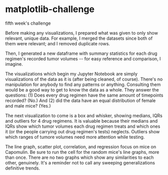 # matplotlib-challenge
fifth week's challenge

Before making any visualizations, I prepared what was given to only show relevant, unique data. For example, I merged the datasets since both of them were relevant; and I removed duplicate rows.

Then, I generated a new dataframe with summary statistics for each drug regimen's recorded tumor volumes --  for easy reference and comparison, I imagine.

The visualizations which begin my Jupyter Notebook are simply visualizations of the data as it is (after being cleaned, of course). There's no manipulation for anybody to find any patterns or anything. Consulting them would be a good way to get to know the data as a whole. They answer the questions: (1) Does every drug regimen have the same amount of timepoints recorded? (No.) And (2) did the data have an equal distribution of female and male mice? (Yes.)

The next visualization to come is a box and whisker, showing medians, IQRs and outliers for 4 drug regimens. It is valuable because their medians and IQRs show which tumor volumes each drug regimen treats and which ones it (or the people carrying out drug regimen's tests) neglects. Outliers show which ranges of tumore volumes need more attention while testing.

The line graph, scatter plot, correlation, and regression focus on mice on Capomulin. Be sure to run the cell for the random mice's line graphs, more than once. There are no two graphs which show any similarities to each other, genuinely. It's a reminder not to call any sweeping generalizations definitive trends.